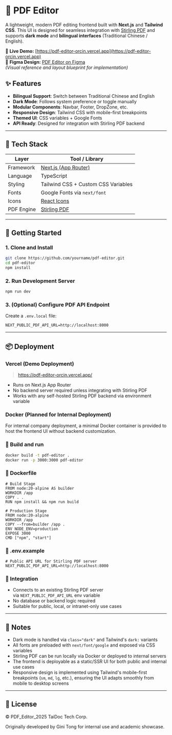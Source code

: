 # 📄 PDF Editor

A lightweight, modern PDF editing frontend built with **Next.js** and **Tailwind CSS**. This UI is designed for seamless integration with [Stirling PDF](https://github.com/Stirling-Tools/Stirling-PDF) and supports **dark mode** and **bilingual interfaces** (Traditional Chinese / English).

🔗 **Live Demo:** [https://pdf-editor-orcin.vercel.app](https://pdf-editor-orcin.vercel.app)  
🎨 **Figma Design:** [PDF Editor on Figma](https://www.figma.com/design/aVkvVBivXbpm9H7WLqbM2j/PDF_Editor_?node-id=113-3&t=BMkNqFFrI0n2eWzX-1)  
_(Visual reference and layout blueprint for implementation)_

## ✨ Features

- **Bilingual Support**: Switch between Traditional Chinese and English
- **Dark Mode**: Follows system preference or toggle manually
- **Modular Components**: Navbar, Footer, DropZone, etc.
- **Responsive Design**: Tailwind CSS with mobile-first breakpoints
- **Themed UI**: CSS variables + Google Fonts
- **API Ready**: Designed for integration with Stirling PDF backend

---

## 🧰 Tech Stack

| **Layer**  | **Tool / Library**                                             |
| ---------- | -------------------------------------------------------------- |
| Framework  | [Next.js (App Router)](https://nextjs.org/docs/app)            |
| Language   | TypeScript                                                     |
| Styling    | Tailwind CSS + Custom CSS Variables                            |
| Fonts      | Google Fonts via `next/font`                                   |
| Icons      | [React Icons](https://react-icons.github.io/react-icons/)      |
| PDF Engine | [Stirling PDF](https://github.com/Stirling-Tools/Stirling-PDF) |

---

## 🚀 Getting Started

### 1. Clone and Install

```bash
git clone https://github.com/yourname/pdf-editor.git
cd pdf-editor
npm install

```

### 2. Run Development Server

```bash
npm run dev

```

### 3. (Optional) Configure PDF API Endpoint

Create a `.env.local` file:

```
NEXT_PUBLIC_PDF_API_URL=http://localhost:8000

```

---

## 📦 Deployment

### Vercel (Demo Deployment)

> https://pdf-editor-orcin.vercel.app/

- Runs on Next.js App Router
- No backend server required unless integrating with Stirling PDF
- Works with any self-hosted Stirling PDF backend via environment variable

### Docker (Planned for Internal Deployment)

For internal company deployment, a minimal Docker container is provided to host the frontend UI without backend customization.

### 🐳 Build and run

```bash
docker build -t pdf-editor .
docker run -p 3000:3000 pdf-editor

```

### 📄 Dockerfile

```
# Build Stage
FROM node:20-alpine AS builder
WORKDIR /app
COPY . .
RUN npm install && npm run build

# Production Stage
FROM node:20-alpine
WORKDIR /app
COPY --from=builder /app .
ENV NODE_ENV=production
EXPOSE 3000
CMD ["npm", "start"]

```

### 📄 .env.example

```
# Public API URL for Stirling PDF server
NEXT_PUBLIC_PDF_API_URL=http://localhost:8000

```

### 🧩 Integration

- Connects to an existing Stirling PDF server via `NEXT_PUBLIC_PDF_API_URL` env variable
- No database or backend logic required
- Suitable for public, local, or intranet-only use cases

---

## 📝 Notes

- Dark mode is handled via `class="dark"` and Tailwind's `dark:` variants
- All fonts are preloaded with `next/font/google` and exposed via CSS variables
- Stirling PDF can be run locally via Docker or deployed to internal servers
- The frontend is deployable as a static/SSR UI for both public and internal use cases
- Responsive design is implemented using Tailwind's mobile-first breakpoints (`sm`, `md`, `lg`, etc.), ensuring the UI adapts smoothly from mobile to desktop screens

---

## 📄 License

© PDF_Editor_2025 TaiDoc Tech Corp.

Originally developed by Gini Tong for internal use and academic showcase.
